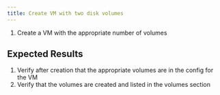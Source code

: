 ```yaml
---
title: Create VM with two disk volumes	
---
```

1. Create a VM with the appropriate number of volumes

## Expected Results
1. Verify after creation that the appropriate volumes are in the config for the VM
1. Verify that the volumes are created and listed in the volumes section